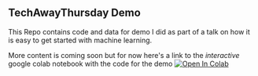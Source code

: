 ## TechAwayThursday Demo

This Repo contains code and data for demo I did as part of a talk on how it is easy to get started with machine learning.

More content is coming soon but for now here's a link to the *interactive* google colab notebook with the code for the demo
[![Open In Colab](https://colab.research.google.com/assets/colab-badge.svg)](https://colab.research.google.com/github/elgonio/TechAwayThursdayDemo/blob/main/TechAwayDemo.ipynb)
